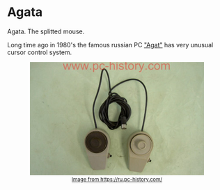 # Agata
Agata. The splitted mouse.


Long time ago in 1980's the famous russian PC ["Agat"](http://agatcomp.ru/agat/index.shtml) has very unusual cursor control system. 

<p align="center"><img src="img/agat.jpg"/><br>
<sup><a href="https://ru.pc-history.com/">Image from https://ru.pc-history.com/</a></sup>
</p>